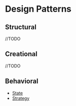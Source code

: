 # Design Patterns

## Structural

//TODO

## Creational

//TODO

## Behavioral

- [State](./behavioral/state/state.go)
- [Strategy](./behavioral/strategy/strategy.go)
